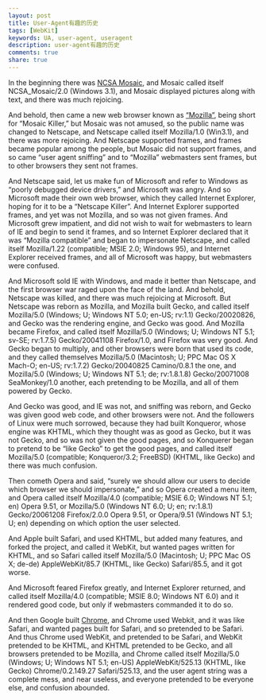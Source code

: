 ```yaml
---
layout: post
title: User-Agent有趣的历史
tags: [WebKit]
keywords: UA, user-agent, useragent
description: user-agent有趣的历史
comments: true
share: true
---
```


In the beginning there was [NCSA Mosaic](http://www.ncsa.illinois.edu/enabling), and Mosaic called itself NCSA_Mosaic/2.0 (Windows 3.1), and Mosaic displayed pictures along with text, and there was much rejoicing.  

And behold, then came a new web browser known as [“Mozilla”](http://en.wikipedia.org/wiki/Mozilla), being short for “Mosaic Killer,” but Mosaic was not amused, so the public name was changed to Netscape, and Netscape called itself Mozilla/1.0 (Win3.1), and there was more rejoicing. And Netscape supported frames, and frames became popular among the people, but Mosaic did not support frames, and so came “user agent sniffing” and to “Mozilla” webmasters sent frames, but to other browsers they sent not frames.   

And Netscape said, let us make fun of Microsoft and refer to Windows as “poorly debugged device drivers,” and Microsoft was angry. And so Microsoft made their own web browser, which they called Internet Explorer, hoping for it to be a “Netscape Killer”. And Internet Explorer supported frames, and yet was not Mozilla, and so was not given frames. And Microsoft grew impatient, and did not wish to wait for webmasters to learn of IE and begin to send it frames, and so Internet Explorer declared that it was “Mozilla compatible” and began to impersonate Netscape, and called itself Mozilla/1.22 (compatible; MSIE 2.0; Windows 95), and Internet Explorer received frames, and all of Microsoft was happy, but webmasters were confused.    

And Microsoft sold IE with Windows, and made it better than Netscape, and the first browser war raged upon the face of the land. And behold, Netscape was killed, and there was much rejoicing at Microsoft. But Netscape was reborn as Mozilla, and Mozilla built Gecko, and called itself Mozilla/5.0 (Windows; U; Windows NT 5.0; en-US; rv:1.1) Gecko/20020826, and Gecko was the rendering engine, and Gecko was good. And Mozilla became Firefox, and called itself Mozilla/5.0 (Windows; U; Windows NT 5.1; sv-SE; rv:1.7.5) Gecko/20041108 Firefox/1.0, and Firefox was very good. And Gecko began to multiply, and other browsers were born that used its code, and they called themselves Mozilla/5.0 (Macintosh; U; PPC Mac OS X Mach-O; en-US; rv:1.7.2) Gecko/20040825 Camino/0.8.1 the one, and Mozilla/5.0 (Windows; U; Windows NT 5.1; de; rv:1.8.1.8) Gecko/20071008 SeaMonkey/1.0 another, each pretending to be Mozilla, and all of them powered by Gecko.    

And Gecko was good, and IE was not, and sniffing was reborn, and Gecko was given good web code, and other browsers were not. And the followers of Linux were much sorrowed, because they had built Konqueror, whose engine was KHTML, which they thought was as good as Gecko, but it was not Gecko, and so was not given the good pages, and so Konquerer began to pretend to be “like Gecko” to get the good pages, and called itself Mozilla/5.0 (compatible; Konqueror/3.2; FreeBSD) (KHTML, like Gecko) and there was much confusion.    

Then cometh Opera and said, “surely we should allow our users to decide which browser we should impersonate,” and so Opera created a menu item, and Opera called itself Mozilla/4.0 (compatible; MSIE 6.0; Windows NT 5.1; en) Opera 9.51, or Mozilla/5.0 (Windows NT 6.0; U; en; rv:1.8.1) Gecko/20061208 Firefox/2.0.0 Opera 9.51, or Opera/9.51 (Windows NT 5.1; U; en) depending on which option the user selected.     

And Apple built Safari, and used KHTML, but added many features, and forked the project, and called it WebKit, but wanted pages written for KHTML, and so Safari called itself Mozilla/5.0 (Macintosh; U; PPC Mac OS X; de-de) AppleWebKit/85.7 (KHTML, like Gecko) Safari/85.5, and it got worse.    

And Microsoft feared Firefox greatly, and Internet Explorer returned, and called itself Mozilla/4.0 (compatible; MSIE 8.0; Windows NT 6.0) and it rendered good code, but only if webmasters commanded it to do so.    

And then Google built [Chrome](https://www.google.com/chrome/browser/), and Chrome used Webkit, and it was like Safari, and wanted pages built for Safari, and so pretended to be Safari. And thus Chrome used WebKit, and pretended to be Safari, and WebKit pretended to be KHTML, and KHTML pretended to be Gecko, and all browsers pretended to be Mozilla, and Chrome called itself Mozilla/5.0 (Windows; U; Windows NT 5.1; en-US) AppleWebKit/525.13 (KHTML, like Gecko) Chrome/0.2.149.27 Safari/525.13, and the user agent string was a complete mess, and near useless, and everyone pretended to be everyone else, and confusion abounded.